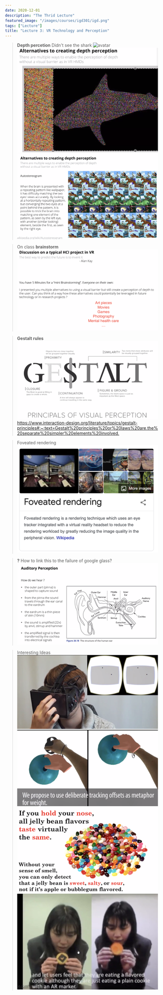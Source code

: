 ```yaml
---
date: 2020-12-01
description: "The Thrid Lecture"
featured_image: "/images/courses/igd301/igd.png"
tags: ["Lecture"]
title: "Lecture 3: VR Technology and Perception"
---
```

>**Depth percetion**
Didn't see the shark
![avatar](/images/courses/igd301/L3/shark0.png)  
![avatar](/images/courses/igd301/L3/shark.png)   
![avatar](/images/courses/igd301/L3/tiger.png)  

>On class **brainstorm**
![avatar](/images/courses/igd301/L3/bs.png)  

>**Gestalt rules**
![avatar](/images/courses/igd301/L3/gestalt.png)  
<https://www.interaction-design.org/literature/topics/gestalt-principles#:~:text=Gestalt%20principles%20or%20laws%20are,the%20separate%20simpler%20elements%20involved.>

>Foveated rendering
![avatar](/images/courses/igd301/L3/fr.png)  

>**?** How to link this to the failure of google glass?
![avatar](/images/courses/igd301/L3/ggf.png)  

>Interesting Ideas
![avatar](/images/courses/igd301/L3/touch.png)  
![avatar](/images/courses/igd301/L3/gravity.png)  
![avatar](/images/courses/igd301/L3/flavor.png)  
![avatar](/images/courses/igd301/L3/cookies.png)  

